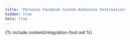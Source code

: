 ```yaml
---
title: 'Personas Facebook Custom Audiences Destination'
hidden: true
beta: true
---
```

{% include content/integration-foot.md %}